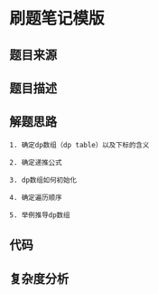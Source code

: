 # 刷题笔记模版

## 题目来源

## 题目描述

## 解题思路
	1. 确定dp数组（dp table）以及下标的含义
	
	2. 确定递推公式
	
	3. dp数组如何初始化
	
	4. 确定遍历顺序
	
	5. 举例推导dp数组


## 代码


## 复杂度分析